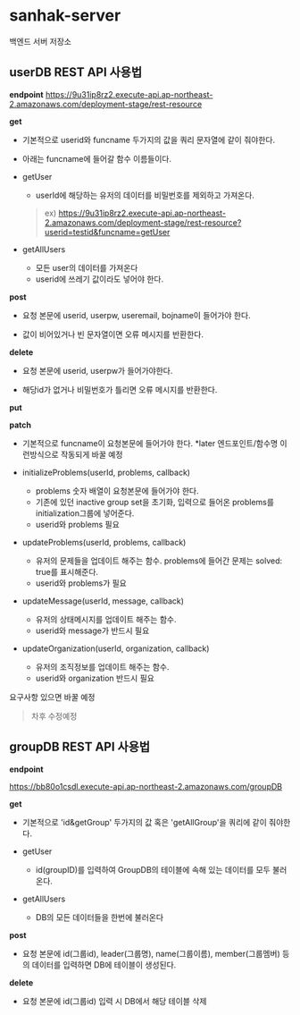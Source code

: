# sanhak-server
백엔드 서버 저장소


## userDB REST API 사용법
**endpoint**
https://9u31ip8rz2.execute-api.ap-northeast-2.amazonaws.com/deployment-stage/rest-resource

**get**

* 기본적으로 userid와 funcname 두가지의 값을 쿼리 문자열에 같이 줘야한다.

* 아래는 funcname에 들어갈 함수 이름들이다.

* getUser
  * userId에 해당하는 유저의 데이터를 비밀번호를 제외하고 가져온다.
  > ex) https://9u31ip8rz2.execute-api.ap-northeast-2.amazonaws.com/deployment-stage/rest-resource?userid=testid&funcname=getUser

* getAllUsers
  * 모든 user의 데이터를 가져온다
  * userid에 쓰레기 값이라도 넣어야 한다.
 

**post**

* 요청 본문에 userid, userpw, useremail, bojname이 들어가야 한다.

* 값이 비어있거나 빈 문자열이면 오류 메시지를 반환한다.


**delete**

* 요청 본문에 userid, userpw가 들어가야한다.

* 해당id가 없거나 비밀번호가 틀리면 오류 메시지를 반환한다.


**put**


**patch**

* 기본적으로 funcname이 요청본문에 들어가야 한다.
*later 엔드포인트/함수명 이런방식으로 작동되게 바꿀 예정

* initializeProblems(userId, problems, callback)
  * problems 숫자 배열이 요청본문에 들어가야 한다.
  * 기존에 있던 inactive group set을 초기화, 입력으로 들어온 problems를 initialization그룹에 넣어준다.
  * userid와 problems 필요

* updateProblems(userId, problems, callback)
  * 유저의 문제들을 업데이트 해주는 함수. problems에 들어간 문제는 solved: true를 표시해준다.
  * userid와 problems가 필요

* updateMessage(userId, message, callback)
  * 유저의 상태메시지를 업데이트 해주는 함수.
  * userid와 message가 반드시 필요

* updateOrganization(userId, organization, callback)
  * 유저의 조직정보를 업데이트 해주는 함수.
  * userid와 organization 반드시 필요

요구사항 있으면 바꿀 예정

> 차후 수정예정

## groupDB REST API 사용법

**endpoint**

https://bb80o1csdl.execute-api.ap-northeast-2.amazonaws.com/groupDB

**get**

* 기본적으로 'id&getGroup' 두가지의 값 혹은 'getAllGroup'을 쿼리에 같이 줘야한다.

* getUser
  * id(groupID)를 입력하여 GroupDB의 테이블에 속해 있는 데이터를 모두 불러온다.

* getAllUsers
  * DB의 모든 데이터들을 한번에 불러온다

**post**

* 요청 본문에 id(그룹id), leader(그룹명), name(그룹이름), member(그룹멤버) 등의 데이터를 입력하면 DB에 테이블이 생성된다.

**delete**

* 요청 본문에 id(그룹id) 입력 시 DB에서 해당 테이블 삭제
